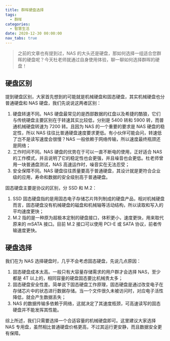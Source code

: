 ```yaml
---
title: 群晖硬盘选择
tags:
  - 群晖
categories:
  - 智慧生活
date: 2020-12-30 00:00:00
nav_tabs: true
---
```


> 之前的文章也有提到过，NAS 的大头还是硬盘，那如何选择一组适合您群晖的硬盘呢？今天杜老师就通过自身使用体验，聊一聊如何选择群晖的硬盘！

<!-- more -->

## 硬盘区别

提到硬盘区别，大家首先想到的可能就是机械硬盘和固态硬盘，其实机械硬盘也分普通硬盘和 NAS 硬盘，我们先说说这两者区别：

1. 硬盘转速不同。NAS 硬盘最常见的是西部数据的红盘以及希捷的酷狼，它们与传统硬盘主要区别在于转速其实比较低，分别是 5400 转和 5900 转，而普通机械硬盘转速为 7200 转。且因为 NAS 的一个重要的要求是 NAS 硬盘的稳定性，所以 NAS 往往比普通硬盘速度要求更低。有小伙伴可能会问，转速低了岂不是读写速度会很慢？NAS 一般依赖于网络传输，所以速度最终瓶颈还是网络；
2. 工作时间不同。NAS 硬盘的优势在于可以一直不断电的使用，正好适合 NAS 的工作模式，并且说明了它的稳定性也会更强，并且噪音也会更低。杜老师曾用一块普通盘测试，NAS 高速运作时，噪音实在无法忍受；
3. 安全保障不同。NAS 硬盘往往质量要高于普通硬盘，其设计就是更符合企业级的应用，寿命和数据的安全级别高于普通硬盘。

固态硬盘主要是协议的区别，分 SSD 和 M.2：

1. SSD 固态硬盘指的是用固态电子存储芯片阵列制成的硬盘产品，相对机械硬盘而言，固态硬盘没有机械硬盘的磁盘和机械轴等活动结构，所以读取和写入的平均速度更快；
2. M.2 指的是一种原为超极本定制的硬盘接口，体积更小，速度更快，用来取代原来的 mSATA 接口。目前 M.2 接口可以使用 PCI-E 或 SATA 协议，前者传输速度更快。

## 硬盘选择

我们在为 NAS 选择硬盘时，几乎不会考虑固态硬盘，先说几点原因：

1. 固态硬盘成本太高。一般只有大容量存储需求的用户群才会选择 NAS，至少都是 4T 以上的，相同容量的硬盘固态要比机械贵太多；
2. 固态硬盘安全性差。简单说下固态硬盘工作原理，固态硬盘是通过改变电子在存储芯片中的状态进行数据存储。当一个文件很久未被访问时，对应电子活性降低，就会产生数据丢失；
3. NAS 的数据传输多依赖于网络，这就决定了其速度瓶颈，可高速读写的固态硬盘并不能发挥其性能。

综上所述，我们只需要选择一个合适容量的机械硬盘即可。这里建议大家选择 NAS 专用盘，虽然相比普通硬盘价格更高，不过其运行更安静，而且数据安全更有保障。